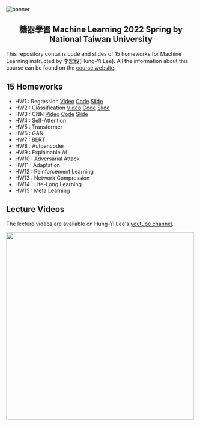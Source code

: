 ![banner](https://i.imgur.com/f6OcdtQ.png)

<p>
  <h2 align="center">
  機器學習 Machine Learning 2022 Spring by National Taiwan University<br>
  </h2>
</p>


This repository contains code and slides of 15 homeworks for Machine Learning instructed by 李宏毅(Hung-Yi Lee). All the information about this course can be found on the [course website](https://speech.ee.ntu.edu.tw/~hylee/ml/2022-spring.php). 

## 15 Homeworks
* HW1 : Regression [Video](https://youtu.be/cFIImk_yBTg) 
[Code](https://github.com/virginiakm1988/ML2022-Spring/blob/main/HW01/HW01.ipynb) 
[Slide](https://github.com/virginiakm1988/ML2022-Spring/blob/main/HW01/HW01.pdf)
* HW2 : Classification [Video](https://youtu.be/FxuPF4vjga4)
[Code](https://github.com/virginiakm1988/ML2022-Spring/blob/main/HW02/HW02.ipynb) 
[Slide](https://github.com/virginiakm1988/ML2022-Spring/blob/main/HW02/HW02.pdf)
* HW3 : CNN [Video](https://youtu.be/GXLwjQ_O50g)
[Code](https://github.com/virginiakm1988/ML2022-Spring/blob/main/HW03/HW03.ipynb) 
[Slide](https://github.com/virginiakm1988/ML2022-Spring/blob/main/HW03/HW03.pdf)
* HW4 : Self-Attention
* HW5 : Transformer
* HW6 : GAN
* HW7 : BERT
* HW8 : Autoencoder
* HW9 : Explainable AI
* HW10 : Adversarial Attack
* HW11 : Adaptation
* HW12 : Reinforcement Learning
* HW13 : Network Compression
* HW14 : Life-Long Learning
* HW15 : Meta Learning

## Lecture Videos
The lecture videos are available on Hung-Yi Lee's [youtube channel](https://www.youtube.com/channel/UC2ggjtuuWvxrHHHiaDH1dlQ).

[<img src="https://i.imgur.com/SFDpe52.jpg" width="500">](https://www.youtube.com/watch?v=7XZR0-4uS5s&t=18s)
